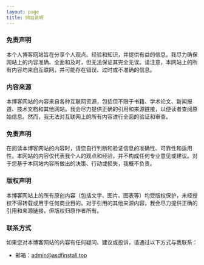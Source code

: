 ```yaml
---
layout: page
title: 网站说明 
---
```


### 免责声明

本个人博客网站旨在分享个人观点、经验和知识，并提供有益的信息。我尽力确保网站上的内容准确、全面和及时，但无法保证其完全无误。请注意，本网站上的所有内容均来自互联网，并可能存在错误、过时或不准确的信息。

### 内容来源

本博客网站的内容来自各种互联网资源，包括但不限于书籍、学术论文、新闻报道、技术文档和其他网站。我会尽力提供正确的引用和来源链接，以便读者查阅原始信息。然而，我无法对互联网上的所有内容进行全面的验证和审查。

### 免责声明

在阅读本博客网站的内容时，请您自行判断和验证信息的准确性、可靠性和适用性。本网站的内容仅代表我个人的观点和经验，并不构成任何专业意见或建议。对于您基于本网站内容所做出的决策、行动或损失，我概不负责。

### 版权声明

本博客网站上的所有原创内容（包括文字、图片、图表等）均受版权保护，未经授权不得转载或用于任何商业目的。对于引用的其他来源内容，我会尽力提供正确的引用和来源链接，但版权归原作者所有。

### 联系方式

如果您对本博客网站的内容有任何疑问、建议或投诉，请通过以下方式与我联系：

- 邮箱：[admin@asdfinstall.top](mailto:admin@asdfinstall.top)

